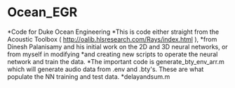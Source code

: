 # Ocean_EGR
*Code for Duke Ocean Engineering
*This is code either straight from the Acoustic Toolbox ( http://oalib.hlsresearch.com/Rays/index.html ), 
*from Dinesh Palanisamy and his initial work on the 2D and 3D neural networks, or from myself in modifying
*and creating new scripts to operate the neural network and train the data.
*The important code is generate_bty_env_arr.m which will generate audio data from .env and .bty's. These are what populate the NN training and test data.
*delayandsum.m
